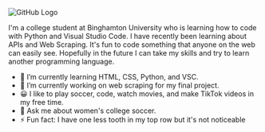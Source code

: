 ![GitHub Logo](/images/banner.png)

I'm a college student at Binghamton University who is learning how to code with Python and Visual Studio Code. I have recently been learning about APIs and Web Scraping. It's fun to code something that anyone on the web can easily see. Hopefully in the future I can take my skills and try to learn another programming language. 


- 🌱 I’m currently learning HTML, CSS, Python, and VSC.
- 🔭 I’m currently working on web scraping for my final project. 
- 😀 I like to play soccer, code, watch movies, and make TikTok videos in my free time.
- 💬 Ask me about women's college soccer.
- ⚡ Fun fact: I have one less tooth in my top row but it's not noticeable 
